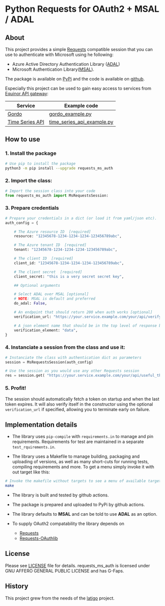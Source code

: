 # Python Requests for OAuth2 + MSAL / ADAL

## About

This project provides a simple [Requests](https://requests.readthedocs.io/en/master/) compatible session that you can use to authenticate with Microsoft using he following:
* Azure Active Directory Authentication Library ([ADAL](https://adal-python.readthedocs.io/en/latest))
* Microsoft Authentication Library([MSAL](https://msal-python.readthedocs.io/en/latest)).

The package is available on [PyPi](https://pypi.org/project/requests-ms-auth/) and the code is available on [github](https://github.com/equinor/requests_ms_auth).

Especially this project can be used to gain easy access to services from [Equinor API gateway]( https://api.equinor.com/ ):

| Service | Example code |
|---------|-----------|
| [Gordo](https://github.com/equinor/gordo) | [gordo_example.py](https://github.com/equinor/requests_ms_auth/blob/master/examples/gordo_example.py) |
| [Time Series API](https://github.com/equinor/OmniaPlant/tree/master/Omnia%20Timeseries%20API) | [time_series_api_example.py](https://github.com/equinor/requests_ms_auth/blob/master/examples/time_series_api_example.py) |

## How to use

### 1. Install the package

```bash
# Use pip to install the package
python3 -m pip install --upgrade requests_ms_auth
```

### 2. Import the class:

```python
# Import the session class into your code
from requests_ms_auth import MsRequestsSession:
```

### 3. Prepare credentials

```python
# Prepare your credentials in a dict (or load it from yaml/json etc).
auth_config = {

    # The Azure resource ID  [required]
    resource: "12345678-1234-1234-1234-123456789abc",

    # The Azure tenant ID  [required]
    tenant: "12345678-1234-1234-1234-123456789abc",

    # The client ID  [required]
    client_id: "12345678-1234-1234-1234-123456789abc",

    # The client secret  [required]
    client_secret: "this is a very secret secret key",

    ## Optional arguments

    # Select ADAL over MSAL [optional]
    # NOTE: MSAL is default and preferred
    do_adal: False,

    # An endpoint that should return 200 when auth works [optional]
    verification_url: "https://your.service.example.com/your/api/verify_endpoint",

    # A json element name that should be in the top level of response body for verification_url [optional]
    verification_element: "data",
}
```

### 4. Instanciate a session from the class and use it:

```python
# Instanciate the class with authentication dict as parameters
session = MsRequestsSession(auth_config)

# Use the session as you would use any other Requests session
res = session.get( "https://your.service.example.com/your/api/useful_thingy")
```

### 5. Profit!

The session should automatically fetch a token on startup and when the last token expires. It will also verify itself in the constructor using the optional `verification_url` if specified, allowing you to terminate early on failure.

## Implementation details

* The library uses `pip-compile` with `requirements.in` to manage and pin requirements. Requirements for test are maintained in a separate `test_rquirements.in`.

* The library uses a Makefile to manage building, packaging and uploading of versions, as well as many short-cuts for running tests, compiling requirements and more. To get a menu simply invoke it with out target like this:

```bash
# Invoke the makefile without targets to see a menu of available targets
make
```

* The library is built and tested by github actions.

* The package is prepared and uploaded to PyPi by github actions.

* The library defaults to **MSAL** and can be told to use **ADAL** as an option.

* To supply OAuth2 compatability the library depends on
  * [Requests](https://requests.readthedocs.io/en/master/)
  * [Requests-OAuthlib](https://requests-oauthlib.readthedocs.io/en/latest/) 

## License

Please see [LICENSE](https://github.com/equinor/requests_ms_auth/blob/master/LICENSE) file for details. requests_ms_auth is licensed under GNU AFFERO GENERAL PUBLIC LICENSE and has G-Faps.

## History

This project grew from the needs of the [latigo](https://github.com/equinor/latigo) project.
